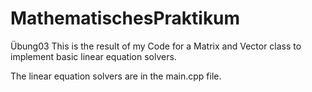 # MathematischesPraktikum
Übung03
This is the result of my Code for a Matrix and Vector class to implement basic linear equation solvers. 

The linear equation solvers are in the main.cpp file.


